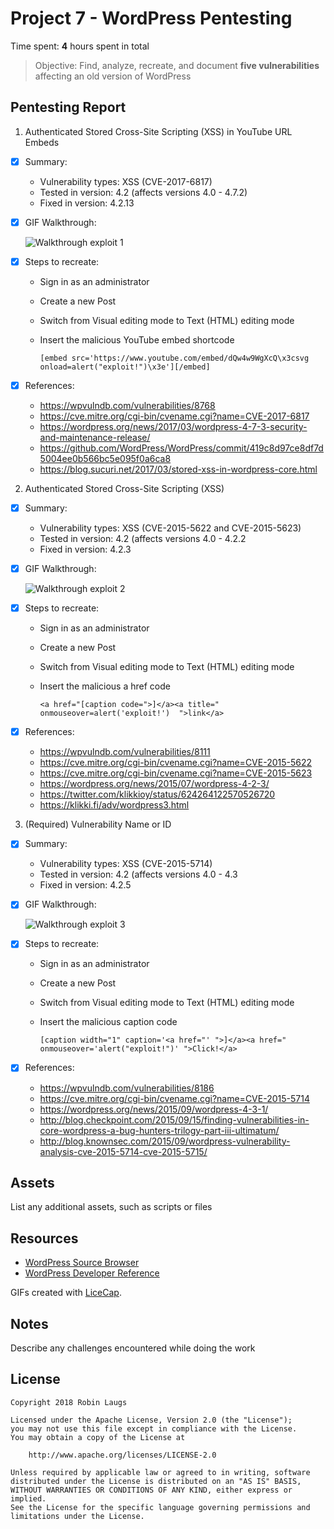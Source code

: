 # Project 7 - WordPress Pentesting

Time spent: **4** hours spent in total

> Objective: Find, analyze, recreate, and document **five vulnerabilities** affecting an old version of WordPress

## Pentesting Report

1. Authenticated Stored Cross-Site Scripting (XSS) in YouTube URL Embeds
  - [x] Summary:
    - Vulnerability types: XSS (CVE-2017-6817)
    - Tested in version: 4.2 (affects versions 4.0 - 4.7.2)
    - Fixed in version: 4.2.13
  - [x] GIF Walkthrough:

    ![Walkthrough exploit 1](https://i.imgur.com/LqaLZgY.gif)
  - [x] Steps to recreate:
    - Sign in as an administrator
    - Create a new Post
    - Switch from Visual editing mode to Text (HTML) editing mode
    - Insert the malicious YouTube embed shortcode

        `[embed src='https://www.youtube.com/embed/dQw4w9WgXcQ\x3csvg onload=alert("exploit!")\x3e'][/embed]`
  - [x] References:
    - https://wpvulndb.com/vulnerabilities/8768
    - https://cve.mitre.org/cgi-bin/cvename.cgi?name=CVE-2017-6817
    - https://wordpress.org/news/2017/03/wordpress-4-7-3-security-and-maintenance-release/
    - https://github.com/WordPress/WordPress/commit/419c8d97ce8df7d5004ee0b566bc5e095f0a6ca8
    - https://blog.sucuri.net/2017/03/stored-xss-in-wordpress-core.html
2. Authenticated Stored Cross-Site Scripting (XSS)
  - [x] Summary:
    - Vulnerability types: XSS (CVE-2015-5622 and CVE-2015-5623)
    - Tested in version: 4.2 (affects versions 4.0 - 4.2.2
    - Fixed in version: 4.2.3
  - [x] GIF Walkthrough:

    ![Walkthrough exploit 2](https://i.imgur.com/4nuw80g.gif)
  - [x] Steps to recreate:
      - Sign in as an administrator
      - Create a new Post
      - Switch from Visual editing mode to Text (HTML) editing mode
      - Insert the malicious a href code

        `<a href="[caption code=">]</a><a title=" onmouseover=alert('exploit!')  ">link</a>`
  - [x] References:
    - https://wpvulndb.com/vulnerabilities/8111
    - https://cve.mitre.org/cgi-bin/cvename.cgi?name=CVE-2015-5622
    - https://cve.mitre.org/cgi-bin/cvename.cgi?name=CVE-2015-5623
    - https://wordpress.org/news/2015/07/wordpress-4-2-3/
    - https://twitter.com/klikkioy/status/624264122570526720
    - https://klikki.fi/adv/wordpress3.html
3. (Required) Vulnerability Name or ID
  - [x] Summary:
    - Vulnerability types: XSS (CVE-2015-5714)
    - Tested in version: 4.2 (affects versions 4.0 - 4.3
    - Fixed in version: 4.2.5
  - [x] GIF Walkthrough:

    ![Walkthrough exploit 3](https://i.imgur.com/f9XWOUo.gif)
  - [x] Steps to recreate:
      - Sign in as an administrator
      - Create a new Post
      - Switch from Visual editing mode to Text (HTML) editing mode
      - Insert the malicious caption code

        `[caption width="1" caption='<a href="' ">]</a><a href=" onmouseover='alert("exploit!")' ">Click!</a>`
  - [x] References:
      - https://wpvulndb.com/vulnerabilities/8186
      - https://cve.mitre.org/cgi-bin/cvename.cgi?name=CVE-2015-5714
      - https://wordpress.org/news/2015/09/wordpress-4-3-1/
      - http://blog.checkpoint.com/2015/09/15/finding-vulnerabilities-in-core-wordpress-a-bug-hunters-trilogy-part-iii-ultimatum/
      - http://blog.knownsec.com/2015/09/wordpress-vulnerability-analysis-cve-2015-5714-cve-2015-5715/


## Assets

List any additional assets, such as scripts or files

## Resources

- [WordPress Source Browser](https://core.trac.wordpress.org/browser/)
- [WordPress Developer Reference](https://developer.wordpress.org/reference/)

GIFs created with [LiceCap](http://www.cockos.com/licecap/).

## Notes

Describe any challenges encountered while doing the work

## License

    Copyright 2018 Robin Laugs

    Licensed under the Apache License, Version 2.0 (the "License");
    you may not use this file except in compliance with the License.
    You may obtain a copy of the License at

        http://www.apache.org/licenses/LICENSE-2.0

    Unless required by applicable law or agreed to in writing, software
    distributed under the License is distributed on an "AS IS" BASIS,
    WITHOUT WARRANTIES OR CONDITIONS OF ANY KIND, either express or implied.
    See the License for the specific language governing permissions and
    limitations under the License.
